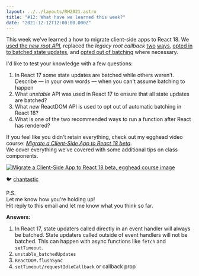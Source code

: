 ```yaml
---
layout: ../../layouts/RH2021.astro
title: "#12: What have we learned this week?"
date: "2021-12-12T12:00:00.000Z"
---
```


This week we've learned a how to migrate client-side apps to React 18. We [used the _new root API_](https://react.holiday/2021/6), replaced the _legacy root callback_ [two](https://react.holiday/2021/7) [ways](https://react.holiday/2021/8), [opted in to batched state updates](https://react.holiday/2021/9), and [opted out of batching](https://react.holiday/2021/10) where necessary.

I'd like to test your knowledge with a few questions:

1. In React 17 some state updates are batched while others weren’t. Describe — in your own words — when you can't assume batching to happen
1. What _unstable_ API was used in React 17 to ensure that all state updates are batched?
1. What _new_ ReactDOM API is used to opt out of automatic batching in React 18?
1. What is one of the two recommended ways to run a function after React has rendered?

If you feel like you didn't retain everything, check out my egghead video course: _[Migrate a Client-Side App to React 18 beta](https://egghead.io/courses/migrate-a-client-side-application-to-react-18-beta-9379f0d1?af=1x80ad)_.  
We cover everything we’ve covered with some additional tips on class components.

[![Migrate a Client-Side App to React 18 beta, egghead course image](/assets/img/react-18-logo.png)](https://egghead.io/courses/migrate-a-client-side-application-to-react-18-beta-9379f0d1?af=1x80ad)

🐦 [chantastic](https://chan.dev/twitter)

P.S.  
Let me know how you're holding up!  
Hit reply to this email and let me know what you think so far.

**Answers:**

1. In React 17, state updaters called directly in an event handler will always be batched. State updaters called outside of event handlers will not be batched. This can happen with async functions like `fetch` and `setTimeout`.
1. `unstable_batchedUpdates`
1. `ReactDOM.flushSync`
1. `setTimeout/requestIdleCallback` or callback prop
